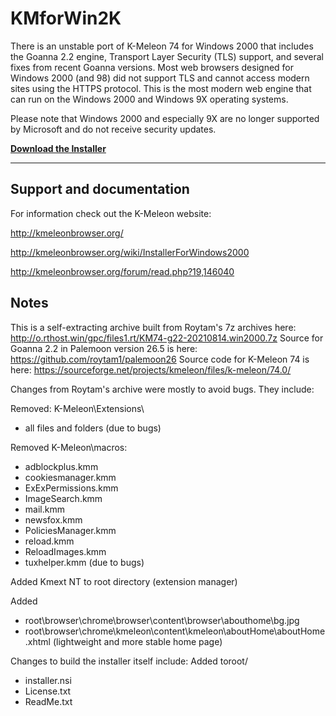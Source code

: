 # KMforWin2K
There is an unstable port of K-Meleon 74 for Windows 2000 that includes the Goanna 2.2 engine, Transport Layer Security (TLS) support, and several fixes from recent Goanna versions. Most web browsers designed for Windows 2000 (and 98) did not support TLS and cannot access modern sites using the HTTPS protocol. This is the most modern web engine that can run on the Windows 2000 and Windows 9X operating systems. 

Please note that Windows 2000 and especially 9X are no longer supported by Microsoft and do not receive security updates. 

**[Download the Installer](https://github.com/rjjiii/KMforWin2K/releases/download/v74.G.22.3/KMforWin2000_Installer.exe)**

---

## Support and documentation
For information check out the K-Meleon website:

http://kmeleonbrowser.org/

http://kmeleonbrowser.org/wiki/InstallerForWindows2000

http://kmeleonbrowser.org/forum/read.php?19,146040


## Notes
This is a self-extracting archive built from Roytam's 7z archives here: http://o.rthost.win/gpc/files1.rt/KM74-g22-20210814.win2000.7z
Source for Goanna 2.2 in Palemoon version 26.5 is here: https://github.com/roytam1/palemoon26
Source code for K-Meleon 74 is here: https://sourceforge.net/projects/kmeleon/files/k-meleon/74.0/

Changes from Roytam's archive were mostly to avoid bugs. They include:

Removed: K-Meleon\Extensions\
* all files and folders
(due to bugs)

Removed K-Meleon\macros:
* adblockplus.kmm
* cookiesmanager.kmm
* ExExPermissions.kmm
* ImageSearch.kmm
* mail.kmm
* newsfox.kmm
* PoliciesManager.kmm
* reload.kmm
* ReloadImages.kmm
* tuxhelper.kmm
(due to bugs)

Added Kmext NT to root directory
(extension manager)

Added
* root\browser\chrome\browser\content\browser\abouthome\bg.jpg
* root\browser\chrome\kmeleon\content\kmeleon\aboutHome\aboutHome.xhtml
(lightweight and more stable home page)

Changes to build the installer itself include:
Added toroot/
* installer.nsi
* License.txt
* ReadMe.txt
